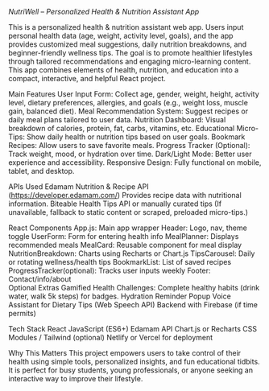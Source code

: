 *NutriWell – Personalized Health & Nutrition Assistant App*

This is a personalized health & nutrition assistant web app. Users input personal health data (age, weight, activity level, goals), and the app provides customized meal suggestions, daily nutrition breakdowns, and beginner-friendly wellness tips. The goal is to promote healthier lifestyles through tailored recommendations and engaging micro-learning content.
This app combines elements of health, nutrition, and education into a compact, interactive, and helpful React project.

Main Features
User Input Form: Collect age, gender, weight, height, activity level, dietary preferences, allergies, and goals (e.g., weight loss, muscle gain, balanced diet).
Meal Recommendation System: Suggest recipes or daily meal plans tailored to user data.
Nutrition Dashboard: Visual breakdown of calories, protein, fat, carbs, vitamins, etc.
Educational Micro-Tips: Show daily health or nutrition tips based on user goals.
Bookmark Recipes: Allow users to save favorite meals.
Progress Tracker (Optional): Track weight, mood, or hydration over time.
Dark/Light Mode: Better user experience and accessibility.
Responsive Design: Fully functional on mobile, tablet, and desktop.

APIs Used
Edamam Nutrition & Recipe API  (https://developer.edamam.com/)
Provides recipe data with nutritional information.
Biteable Health Tips API or manually curated tips
(If unavailable, fallback to static content or scraped, preloaded micro-tips.)

React Components 
App.js: Main app wrapper
Header: Logo, nav, theme toggle
UserForm: Form for entering health info
MealPlanner: Displays recommended meals
MealCard: Reusable component for meal display
NutritionBreakdown: Charts using Recharts or Chart.js
TipsCarousel: Daily or rotating wellness/health tips
BookmarkList: List of saved recipes
ProgressTracker(optional): Tracks user inputs weekly
Footer: Contact/info/about                                                                                                                                                    
Optional Extras
Gamified Health Challenges: Complete healthy habits (drink water, walk 5k steps) for badges.
Hydration Reminder Popup
Voice Assistant for Dietary Tips (Web Speech API)
Backend with Firebase (if time permits)

Tech Stack
 React
JavaScript (ES6+)
Edamam API
Chart.js or Recharts
CSS Modules / Tailwind (optional)
Netlify or Vercel for deployment

Why This Matters
This project empowers users to take control of their health using simple tools, personalized insights, and fun educational tidbits. It is perfect for busy students, young professionals, or anyone seeking an interactive way to improve their lifestyle.
